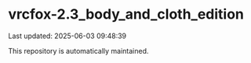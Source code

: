 # vrcfox-2.3_body_and_cloth_edition

Last updated: 2025-06-03 09:48:39

This repository is automatically maintained.
